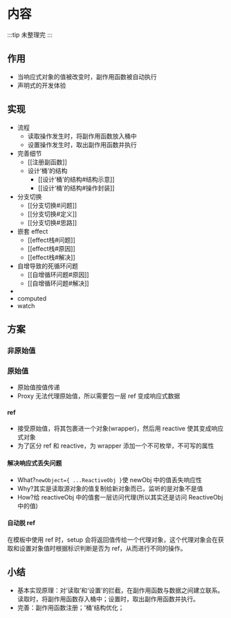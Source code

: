 # 内容

:::tip
未整理完
:::

## 作用

- 当响应式对象的值被改变时，副作用函数被自动执行
- 声明式的开发体验

## 实现

- 流程
  - 读取操作发生时，将副作用函数放入桶中
  - 设置操作发生时，取出副作用函数并执行
- 完善细节
  - [[注册副函数]]
  - 设计‘桶’的结构
    - [[设计‘桶’的结构#结构示意]]
    - [[设计‘桶’的结构#操作封装]]
- 分支切换
  - [[分支切换#问题]]
  - [[分支切换#定义]]
  - [[分支切换#思路]]
- 嵌套 effect
  - [[effect栈#问题]]
  - [[effect栈#原因]]
  - [[effect栈#解决]]
- 自增导致的死循环问题
  - [[自增循环问题#原因]]
  - [[自增循环问题#解决]]
-
- computed
- watch

## 方案

### 非原始值

### 原始值

- 原始值按值传递
- Proxy 无法代理原始值，所以需要包一层 ref 变成响应式数据

#### ref

- 接受原始值，将其包裹进一个对象(wrapper)，然后用 reactive 使其变成响应式对象
- 为了区分 ref 和 reactive，为 wrapper 添加一个不可枚举，不可写的属性

#### 解决响应式丢失问题

- What?`newObject={ ...ReactiveObj }`使 newObj 中的值丢失响应性
- Why?其实是读取源对象的值复制给新对象而已，监听的是对象不是值
- How?给 reactiveObj 中的值套一层访问代理(所以其实还是访问 ReactiveObj 中的值)

#### 自动脱 ref

在模板中使用 ref 时，setup 会将返回值传给一个代理对象，这个代理对象会在获取和设置对象值时根据标识判断是否为 ref，从而进行不同的操作。

## 小结

- 基本实现原理：对‘读取’和‘设置’的拦截，在副作用函数与数据之间建立联系。读取时，将副作用函数存入桶中；设置时，取出副作用函数并执行。
- 完善：副作用函数注册；'桶'结构优化；
